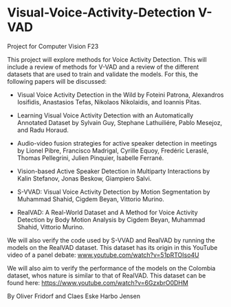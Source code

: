 # Visual-Voice-Activity-Detection V-VAD
Project for Computer Vision F23

This project will explore methods for Voice Activity Detection.
This will include a review of methods for V-VAD and a review of the different datasets that are used to train and validate the models. For this, the following papers will be discussed:

* Visual Voice Activity Detection in the Wild by Foteini Patrona, Alexandros Iosifidis, Anastasios Tefas, Nikolaos Nikolaidis, and Ioannis Pitas.
    
* Learning Visual Voice Activity Detection with an Automatically Annotated Dataset by Sylvain Guy, Stephane Lathuiliére, Pablo Mesejoz, and Radu Horaud. 
    
* Audio-video fusion strategies for active speaker detection in meetings by Lionel Pibre, Francisco Madrigal, Cyrille Equoy, Fredéric Leraslé, Thomas Pellegrini, Julien Pinquier, Isabelle Ferrané.
    
* Vision-based Active Speaker Detection in Multiparty Interactions by Kalin Stefanov, Jonas Beskow, Giampiero Salvi.

* S-VVAD: Visual Voice Activity Detection by Motion Segmentation by Muhammad Shahid, Cigdem Beyan, Vittorio Murino.
    
* RealVAD: A Real-World Dataset and A Method for Voice Activity Detection by Body Motion Analysis by Cigdem Beyan, Muhammad Shahid, Vittorio Murino.

We will also verify the code used by S-VVAD and RealVAD by running the models on the RealVAD dataset. 
This dataset has its origin in this YouTube video of a panel debate: www.youtube.com/watch?v=51pRTOIso4U 

We will also aim to verify the performance of the models on the Colombia dataset, whos nature is similar to that of RealVAD. 
This dataset can be found here: https://www.youtube.com/watch?v=6GzxbrO0DHM


By Oliver Fridorf and Claes Eske Harbo Jensen

